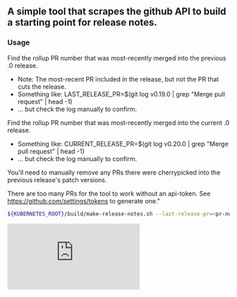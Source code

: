 ## A simple tool that scrapes the github API to build a starting point for release notes.

### Usage
Find the rollup PR number that was most-recently merged into the previous .0 release.
 * Note: The most-recent PR included in the release, but not the PR that cuts the release.
 * Something like: LAST_RELEASE_PR=$(git log v0.19.0 | grep "Merge pull request" | head -1)
 * ... but check the log manually to confirm.

Find the rollup PR number that was most-recently merged into the current .0 release.
 * Something like: CURRENT_RELEASE_PR=$(git log v0.20.0 | grep "Merge pull request" | head -1)
 * ... but check the log manually to confirm.

You'll need to manually remove any PRs there were cherrypicked into the previous release's patch versions.

There are too many PRs for the tool to work without an api-token.  See https://github.com/settings/tokens to generate one."


```bash
${KUBERNETES_ROOT}/build/make-release-notes.sh --last-release-pr=<pr-number> --current-release-pr=<pr-number> --api-token=<github-api-token>

```



[![Analytics](https://kubernetes-site.appspot.com/UA-36037335-10/GitHub/contrib/release-notes/README.md?pixel)]()
